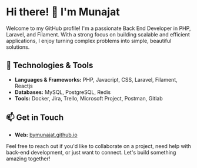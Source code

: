 # Hi there! 👋 I'm Munajat

Welcome to my GitHub profile! I'm a passionate Back End Developer in PHP, Laravel, and Filament. With a strong focus on building scalable and efficient applications, I enjoy turning complex problems into simple, beautiful solutions.

## 🔧 Technologies & Tools

- **Languages & Frameworks:** PHP, Javacript, CSS, Laravel, Filament, Reactjs
- **Databases:** MySQL, PostgreSQL, Redis
- **Tools:** Docker, Jira, Trello, Microsoft Project, Postman, Gitlab

## 📫 Get in Touch

- **Web:** [bymunajat.github.io](https://bymunajat.github.io)

Feel free to reach out if you'd like to collaborate on a project, need help with back-end development, or just want to connect. Let's build something amazing together!
